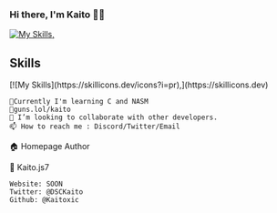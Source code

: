 ### Hi there, I'm Kaito 🐱‍🐉

<!--
**Kaitoxic/Kaitoxic** is a ✨ _special_ ✨ repository because its `README.md` (this file) appears on your GitHub profile.

Here are some ideas to get you started:
-->
[![My Skills](https://skillicons.dev/icons?i=js,py,c,wasm,html,css,processing),](https://skillicons.dev)</br>
<h2>Skills</h2>
[![My Skills](https://skillicons.dev/icons?i=pr),](https://skillicons.dev)</br>

    🌱Currently I'm learning C and NASM
    💎guns.lol/kaito
    👯 I’m looking to collaborate with other developers.
    📫 How to reach me : Discord/Twitter/Email

🏠 Homepage
Author

👤 Kaito.js7

    Website: SOON
    Twitter: @DSCKaito
    Github: @Kaitoxic


